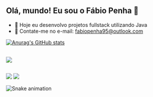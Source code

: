 ## Olá, mundo! Eu sou o Fábio Penha 👋

- 🔭 Hoje eu desenvolvo projetos fullstack utilizando Java
- 💬 Contate-me no e-mail: fabiopenha95@outlook.com
          
[![Anurag's GitHub stats](https://github-readme-stats.vercel.app/api?username=fabiopenha&show_icons=true&theme=dracula&include_all_commits=true)](https://github.com/anuraghazra/github-readme-stats)

<div style="display: inline_block"><br>
  <img align="center" src="https://skills.thijs.gg/icons?i=java,js,ts,nodejs,react,postgres,mysql&theme=dark" />
</div>



  ##
  
  <div> 
   
  <a href = "mailto:fabiopenha95@outlook.com"><img src="https://img.shields.io/badge/Microsoft_Outlook-0078D4?style=for-the-badge&logo=microsoft-outlook&logoColor=white" target="_blank"></a>
  <a href="https://www.linkedin.com/in/fabio-penha/" target="_blank"><img src="https://img.shields.io/badge/-LinkedIn-%230077B5?style=for-the-badge&logo=linkedin&logoColor=white" target="_blank"></a> 
</div>

![Snake animation](https://github.com/fabiopenha/fabiopenha/blob/output/github-contribution-grid-snake.svg)
